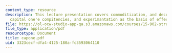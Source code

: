 ```yaml
---
content_type: resource
description: This lecture presentation covers commoditization, and decommoditization,
  capital one'e compitencies, and experimantation as the basis of effective change.
file: https://ol-ocw-studio-app-qa.s3.amazonaws.com/courses/15-902-strategic-management-i-fall-2006/3323cecfdfa44125180afc3593064110_capone.pdf
file_type: application/pdf
resourcetype: Document
title: capone.pdf
uid: 3323cecf-dfa4-4125-180a-fc3593064110
---
```


